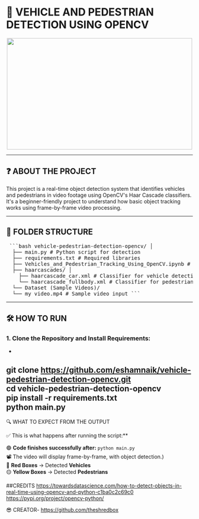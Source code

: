 # 🚗 VEHICLE AND PEDESTRIAN DETECTION USING OPENCV

<p align="center">
  <img width="500" height="300" src="https://ckhconsulting.com/wp-content/uploads/2020/11/object-detection.gif">
</p>

---

## ❓ ABOUT THE PROJECT

This project is a real-time object detection system that identifies vehicles and pedestrians in video footage using OpenCV's Haar Cascade classifiers. It's a beginner-friendly project to understand how basic object tracking works using frame-by-frame video processing.

---

## 📄 FOLDER STRUCTURE
<pre lang="markdown"> ```bash vehicle-pedestrian-detection-opencv/ │  
  ├── main.py # Python script for detection  
  ├── requirements.txt # Required libraries  
  ├── Vehicles_and_Pedestrian_Tracking_Using_OpenCV.ipynb # Jupyter version  
  ├── haarcascades/ │   
    ├── haarcascade_car.xml # Classifier for vehicle detection │  
    └── haarcascade_fullbody.xml # Classifier for pedestrian detection  
  └── Dataset (Sample Videos)/  
  └── my_video.mp4 # Sample video input ``` </pre>  

---

## 🛠️ HOW TO RUN

### 1. Clone the Repository and Install Requirements:
-
git clone https://github.com/eshamnaik/vehicle-pedestrian-detection-opencv.git   
cd vehicle-pedestrian-detection-opencv  
pip install -r requirements.txt  
python main.py  
---  
 🔍 WHAT TO EXPECT FROM THE OUTPUT  

✅ This is what happens after running the script:**  

🟢 **Code finishes successfully after:** `python main.py`    
📽️ The video will display frame-by-frame, with object detection.)  
🔴 **Red Boxes** → Detected **Vehicles**   
🟡 **Yellow Boxes** → Detected **Pedestrians**  

##CREDITS
https://towardsdatascience.com/how-to-detect-objects-in-real-time-using-opencv-and-python-c1ba0c2c69c0
https://pypi.org/project/opencv-python/

😎 CREATOR- https://github.com/theshredbox
